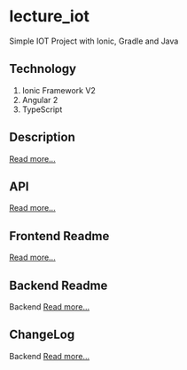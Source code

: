 # lecture_iot
Simple IOT Project with Ionic, Gradle and Java

## Technology

1. Ionic Framework V2
2. Angular 2
3. TypeScript


## Description

[Read more...](docs/DESCRIPTION.md)


## API

[Read more...](docs/API.md)


## Frontend Readme

[Read more...](frontend/DaylightBuzzer/hooks/README.md)


## Backend Readme

Backend [Read more...](backend/DayLightBuzzer/README.md)


## ChangeLog

Backend [Read more...](backend/DayLightBuzzer/CHANGELOG.md)
